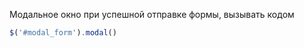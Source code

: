 Модальное окно при успешной отправке формы, вызывать кодом
```javascript
$('#modal_form').modal()
```
